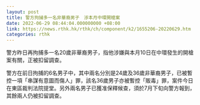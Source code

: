 ```yaml
---
layout: post
title: 警方拘捕多一名非華裔男子　涉本月中環開槍案
date: 2022-06-29 08:44:04.000000000 +08:00
link: https://news.rthk.hk/rthk/ch/component/k2/1655206-20220629.htm
categories: rthk
---
```


警方昨日再拘捕多一名20歲非華裔男子，指他涉嫌與本月10日在中環發生的開槍案有關，正被扣留調查。

警方在前日拘捕的6名男子中，其中兩名分別是24歲及36歲非華裔男子，已被暫控一項「串謀有意圖而傷人」罪，該名36歲男子亦被暫控「販毒」罪，案件今日在東區裁判法院提堂。另外兩名男子已獲准保釋候查，須於7月下旬向警方報到，其餘兩人仍被扣留調查。
